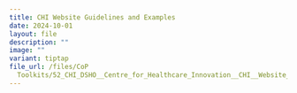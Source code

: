 ```yaml
---
title: CHI Website Guidelines and Examples
date: 2024-10-01
layout: file
description: ""
image: ""
variant: tiptap
file_url: /files/CoP
  Toolkits/52_CHI_DSHO__Centre_for_Healthcare_Innovation__CHI__Website_Guidelines_and_Examples.pdf
---
```

